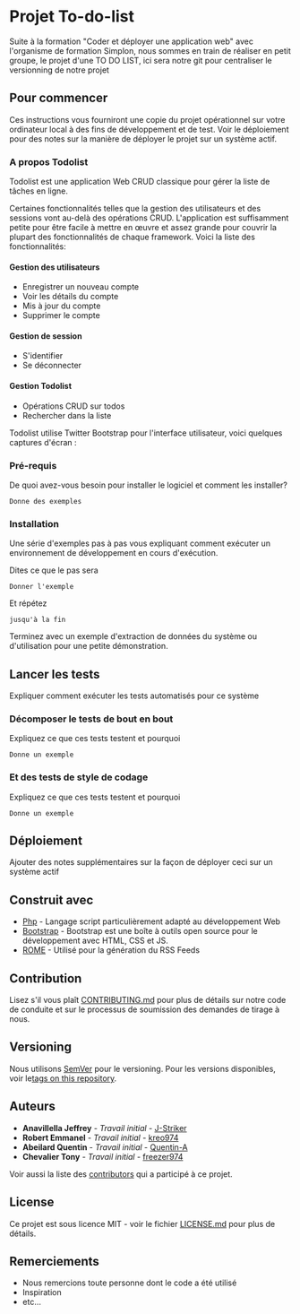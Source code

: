 # Projet To-do-list

Suite à la formation "Coder et déployer une application web" avec l'organisme de formation Simplon, nous sommes en train de réaliser en petit groupe, le projet d'une TO DO LIST, ici sera notre git pour centraliser le versionning de notre projet

## Pour commencer

Ces instructions vous fourniront une copie du projet opérationnel sur votre ordinateur local à des fins de développement et de test. Voir le déploiement pour des notes sur la manière de déployer le projet sur un système actif.


### A propos Todolist

Todolist est une application Web CRUD classique pour gérer la liste de tâches en ligne.

Certaines fonctionnalités telles que la gestion des utilisateurs et des sessions vont au-delà des opérations CRUD. L'application est suffisamment petite pour être facile à mettre en œuvre et assez grande pour couvrir la plupart des fonctionnalités de chaque framework. Voici la liste des fonctionnalités:

#### Gestion des utilisateurs
* Enregistrer un nouveau compte
* Voir les détails du compte
* Mis à jour du compte
* Supprimer le compte

#### Gestion de session
* S'identifier
* Se déconnecter

#### Gestion Todolist
* Opérations CRUD sur todos
* Rechercher dans la liste

Todolist utilise Twitter Bootstrap pour l'interface utilisateur, voici quelques captures d'écran :

### Pré-requis

De quoi avez-vous besoin pour installer le logiciel et comment les installer?

```
Donne des exemples
```

### Installation

Une série d'exemples pas à pas vous expliquant comment exécuter un environnement de développement en cours d'exécution.

Dites ce que le pas sera

```
Donner l'exemple
```

Et répétez

```
jusqu'à la fin
```

Terminez avec un exemple d'extraction de données du système ou d'utilisation pour une petite démonstration.

## Lancer les tests

Expliquer comment exécuter les tests automatisés pour ce système

### Décomposer le tests de bout en bout

Expliquez ce que ces tests testent et pourquoi

```
Donne un exemple
```

### Et des tests de style de codage

Expliquez ce que ces tests testent et pourquoi

```
Donne un exemple
```

## Déploiement

Ajouter des notes supplémentaires sur la façon de déployer ceci sur un système actif

## Construit avec

* [Php](https://secure.php.net/) - Langage script particulièrement adapté au développement Web
* [Bootstrap](https://getbootstrap.com/) - Bootstrap est une boîte à outils open source pour le développement avec HTML, CSS et JS.
* [ROME](https://rometools.github.io/rome/) - Utilisé pour la génération du RSS Feeds

## Contribution


Lisez s'il vous plaît [CONTRIBUTING.md](https://gist.github.com/PurpleBooth/b24679402957c63ec426) pour plus de détails sur notre code de conduite et sur le processus de soumission des demandes de tirage à nous.

## Versioning

Nous utilisons [SemVer](http://semver.org/) pour le versioning. Pour les versions disponibles, voir le[tags on this repository](https://github.com/freezer974/todolist/tags). 

## Auteurs

* **Anavillella Jeffrey** - *Travail initial* - [J-Striker](https://github.com/J-Striker)
* **Robert Emmanel** - *Travail initial* - [kreo974](https://github.com/kreo974)
* **Abeilard Quentin** - *Travail initial* - [Quentin-A](https://github.com/Quentin-A)
* **Chevalier Tony** - *Travail initial* - [freezer974](https://github.com/freezer974)

Voir aussi la liste des [contributors](https://github.com/freezer974/todolist/graphs/contributors) qui a participé à ce projet.

## License

Ce projet est sous licence MIT - voir le fichier [LICENSE.md](LICENSE.md) pour plus de détails.

## Remerciements

* Nous remercions toute personne dont le code a été utilisé
* Inspiration
* etc…
